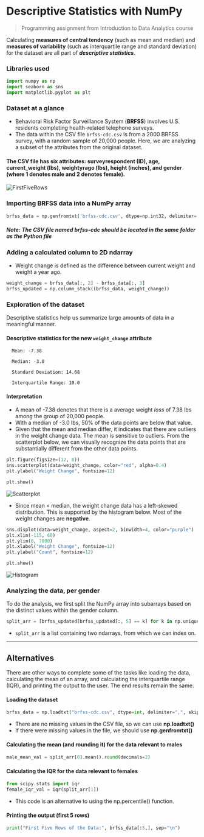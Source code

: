 #  Descriptive Statistics with NumPy
> Programming assignment from Introduction to Data Analytics course

Calculating **measures of central tendency** (such as mean and median) and **measures of variability** (such as interquartile range and standard deviation) for the dataset are all part of ***descriptive statistics***.


### Libraries used
```python
import numpy as np
import seaborn as sns
import matplotlib.pyplot as plt
```

### Dataset at a glance
- Behavioral Risk Factor Surveillance System (**BRFSS**) involves U.S. residents completing health-related telephone surveys.
- The data within the CSV file `brfss-cdc.csv` is from a 2000 BRFSS survey, with a random sample of 20,000 people. Here, we are analyzing a subset of the attributes from the original dataset.


#### The CSV file has six attributes: surveyrespondent (ID), age, current_weight (lbs), weightyrago (lbs), height (inches), and gender (where 1 denotes male and 2 denotes female).

![FirstFiveRows](https://user-images.githubusercontent.com/96803412/148419538-2a1fba94-375c-470a-bf50-abc3b623f543.png)


### Importing BRFSS data into a NumPy array
```python
brfss_data = np.genfromtxt('brfss-cdc.csv', dtype=np.int32, delimiter=',', skip_header=1)
```
##### Note: The CSV file named brfss-cdc should be located in the same folder as the Python file

### Adding a calculated column to 2D ndarray
- Weight change is defined as the difference between current weight and weight a year ago.
```python
weight_change = brfss_data[:, 2] - brfss_data[:, 3]
brfss_updated = np.column_stack((brfss_data, weight_change))
```

### Exploration of the dataset
Descriptive statistics help us summarize large amounts of data in a meaningful manner.


#### Descriptive statistics for the new `weight_change` attribute

      Mean: -7.38

      Median: -3.0

      Standard Deviation: 14.68

      Interquartile Range: 10.0
      
#### Interpretation
- A mean of -7.38 denotes that there is a average weight *loss* of 7.38 lbs among the group of 20,000 people.
- With a median of -3.0 lbs, 50% of the data points are below that value.
- Given that the mean and median differ, it indicates that there are outliers in the weight change data. The mean is sensitive to outliers. From the scatterplot below, we can visually recognize the data points that are substantially different from the other data points.
```python
plt.figure(figsize=(12, 8))
sns.scatterplot(data=weight_change, color="red", alpha=0.4)
plt.ylabel("Weight Change", fontsize=12)

plt.show()
```
![Scatterplot](https://user-images.githubusercontent.com/96803412/148458494-b410250e-9c3e-41cf-ab47-8011e67616a2.png)
- Since mean < median, the weight change data has a left-skewed distribution. This is supported by the histogram below. Most of the weight changes are **negative**. 
```python
sns.displot(data=weight_change, aspect=2, binwidth=4, color="purple")
plt.xlim(-115, 60)
plt.ylim(0, 7000)
plt.xlabel("Weight Change", fontsize=12)
plt.ylabel("Count", fontsize=12)

plt.show()
```
![Histogram](https://user-images.githubusercontent.com/96803412/148448968-51849b50-8c7b-4d67-a94f-039351f00442.png)


### Analyzing the data, per gender
To do the analysis, we first split the NumPy array into subarrays based on the distinct values within the gender column.
```python
split_arr = [brfss_updated[brfss_updated[:, 5] == k] for k in np.unique(brfss_updated[:, 5])]
```
- `split_arr` is a list containing two ndarrays, from which we can index on.
---------------------

## Alternatives
There are other ways to complete some of the tasks like loading the data, calculating the mean of an array, and calculating the interquartile range (IQR), and printing the output to the user. The end results remain the same.

#### Loading the dataset
```python
brfss_data = np.loadtxt("brfss-cdc.csv", dtype=int, delimiter=",", skiprows=1)
```
- There are no missing values in the CSV file, so we can use **np.loadtxt()**
- If there were missing values in the file, we should use **np.genfromtxt()**

#### Calculating the mean (and rounding it) for the data relevant to males
```python
male_mean_val = split_arr[0].mean().round(decimals=2)
```

#### Calculating the IQR for the data relevant to females
```python
from scipy.stats import iqr
female_iqr_val = iqr(split_arr[1])
```
- This code is an alternative to using the np.percentile() function.

#### Printing the output (first 5 rows)
```python
print("First Five Rows of the Data:", brfss_data[:5,], sep="\n")
```
